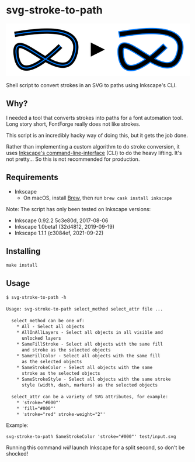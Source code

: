# svg-stroke-to-path

![Illustation explaining what this does](Illustration.svg)

Shell script to convert strokes in an SVG to paths using Inkscape's CLI.

## Why?

I needed a tool that converts strokes into paths for a font automation tool.
Long story short, FontForge really does not like strokes.

This script is an incredibly hacky way of doing this, but it gets the job done.

Rather than implementing a custom algorithm to do stroke conversion, it uses
[Inkscape's command-line-interface] (CLI) to do the heavy lifting. It's not
pretty... So this is not recommended for production.

[Inkscape's command-line-interface]: https://inkscape.org/doc/inkscape-man.html

## Requirements

* Inkscape
    * On macOS, install [Brew], then run `brew cask install inkscape`

[Brew]: https://brew.sh

Note: The script has only been tested on Inkscape versions:

* Inkscape 0.92.2 5c3e80d, 2017-08-06
* Inkscape 1.0beta1 (32d4812, 2019-09-19)
* Inkscape 1.1.1 (c3084ef, 2021-09-22)

## Installing

```
make install
```

## Usage

```
$ svg-stroke-to-path -h

Usage: svg-stroke-to-path select_method select_attr file ...

  select_method can be one of:
    * All - Select all objects
    * AllInAllLayers - Select all objects in all visible and
      unlocked layers
    * SameFillStroke - Select all objects with the same fill
      and stroke as the selected objects
    * SameFillColor - Select all objects with the same fill
      as the selected objects
    * SameStrokeColor - Select all objects with the same
      stroke as the selected objects
    * SameStrokeStyle - Select all objects with the same stroke
      style (width, dash, markers) as the selected objects

  select_attr can be a variety of SVG attributes, for example:
    * 'stroke="#000"'
    * 'fill="#000"'
    * 'stroke="red" stroke-weight="2"'
```

Example:

```
svg-stroke-to-path SameStrokeColor 'stroke="#000"' test/input.svg
```

Running this command _will_ launch Inkscape for a split second, so don't be
shocked!
